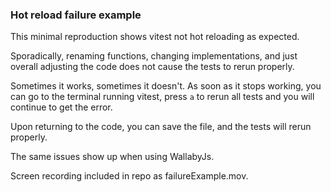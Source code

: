 ### Hot reload failure example

This minimal reproduction shows vitest not hot reloading as expected.

Sporadically, renaming functions, changing implementations, and just overall adjusting the code does not cause the tests to rerun properly.

Sometimes it works, sometimes it doesn't. As soon as it stops working, you can go to the terminal running vitest, press `a` to rerun all tests and you will continue to get the error.

Upon returning to the code, you can save the file, and the tests will rerun properly.

The same issues show up when using WallabyJs.

Screen recording included in repo as failureExample.mov.